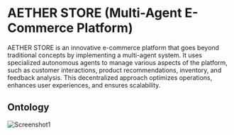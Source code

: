 
# AETHER STORE (Multi-Agent E-Commerce Platform)

AETHER STORE is an innovative e-commerce platform that goes beyond traditional concepts by implementing a multi-agent system. It uses specialized autonomous agents to manage various aspects of the platform, such as customer interactions, product recommendations, inventory, and feedback analysis. This decentralized approach optimizes operations, enhances user experiences, and ensures scalability.


## Ontology 
![Screenshot1](https://github.com/user-attachments/assets/7b5a0f2a-9afc-4272-b100-d5127169cd8f)
